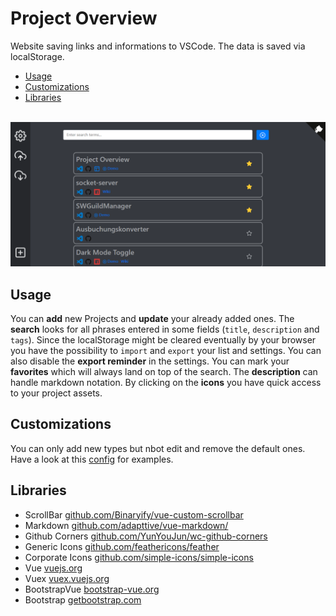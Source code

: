 # Project Overview
Website saving links and informations to VSCode. The data is saved via localStorage.

 * [Usage](#usage)
 * [Customizations](#customizations)
 * [Libraries](#libraries)
<br>

<img src="./assets/list_screenshot.png" title="Screenshot" />

## Usage
You can **add** new Projects and **update** your already added ones. The **search** looks for all phrases entered in some fields (`title`, `description` and `tags`). Since the localStorage might be cleared eventually by your browser you have the possibility to `import` and `export` your list and settings. You can also disable the **export reminder** in the settings. You can mark your **favorites** which will always land on top of the search. The **description** can handle markdown notation. By clicking on the **icons** you have quick access to your project assets.

## Customizations
You can only add new types but nbot edit and remove the default ones. Have a look at this [config](./assets/config.json) for examples.

## Libraries
 * ScrollBar [github.com/Binaryify/vue-custom-scrollbar](https://github.com/Binaryify/vue-custom-scrollbar)
 * Markdown [github.com/adapttive/vue-markdown/](https://github.com/adapttive/vue-markdown/)
 * Github Corners [github.com/YunYouJun/wc-github-corners](https://github.com/YunYouJun/wc-github-corners)
 * Generic Icons [github.com/feathericons/feather](https://github.com/feathericons/feather)
 * Corporate Icons [github.com/simple-icons/simple-icons](https://github.com/simple-icons/simple-icons)
 * Vue [vuejs.org](https://vuejs.org/)
 * Vuex [vuex.vuejs.org](https://vuex.vuejs.org/)
 * BootstrapVue [bootstrap-vue.org](https://bootstrap-vue.org/)
 * Bootstrap [getbootstrap.com](https://getbootstrap.com/)